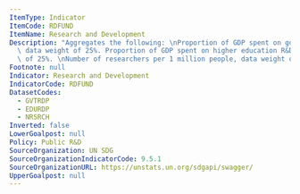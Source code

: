 ```yaml
---
ItemType: Indicator
ItemCode: RDFUND
ItemName: Research and Development
Description: "Aggregates the following: \nProportion of GDP spent on government R&D,\
  \ data weight of 25%. Proportion of GDP spent on higher education R&D, data weight\
  \ of 25%. \nNumber of researchers per 1 million people, data weight of 50%."
Footnote: null
Indicator: Research and Development
IndicatorCode: RDFUND
DatasetCodes:
  - GVTRDP
  - EDURDP
  - NRSRCH
Inverted: false
LowerGoalpost: null
Policy: Public R&D
SourceOrganization: UN SDG
SourceOrganizationIndicatorCode: 9.5.1
SourceOrganizationURL: https://unstats.un.org/sdgapi/swagger/
UpperGoalpost: null
---
```


